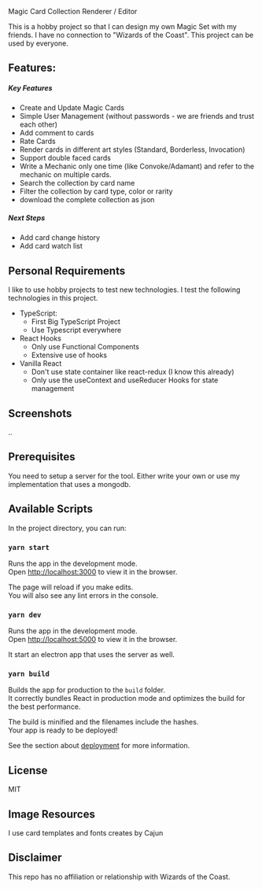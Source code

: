 Magic Card Collection Renderer / Editor

This is a hobby project so that I can design my own Magic Set with my friends. I have no connection to "Wizards of the Coast". This project can be used by everyone.

## Features:

##### Key Features
- Create and Update Magic Cards
- Simple User Management (without passwords - we are friends and trust each other)
- Add comment to cards
- Rate Cards
- Render cards in different art styles (Standard, Borderless, Invocation)
- Support double faced cards
- Write a Mechanic only one time (like Convoke/Adamant) and refer to the mechanic on multiple cards.
- Search the collection by card name
- Filter the collection by card type, color or rarity
- download the complete collection as json

##### Next Steps
- Add card change history
- Add card watch list

## Personal Requirements
I like to use hobby projects to test new technologies. I test the following technologies in this project. 

- TypeScript:
  - First Big TypeScript Project 
  - Use Typescript everywhere
- React Hooks
  - Only use Functional Components
  - Extensive use of hooks
- Vanilla React
  - Don't use state container like react-redux (I know this already)
  - Only use the useContext and useReducer Hooks for state management

## Screenshots
..

## Prerequisites
You need to setup a server for the tool. Either write your own or use my implementation that uses a mongodb.

## Available Scripts

In the project directory, you can run:

### `yarn start`

Runs the app in the development mode.<br>
Open [http://localhost:3000](http://localhost:3000) to view it in the browser.

The page will reload if you make edits.<br>
You will also see any lint errors in the console.

### `yarn dev`

Runs the app in the development mode.<br>
Open [http://localhost:5000](http://localhost:5000) to view it in the browser.

It start an electron app that uses the server as well.

### `yarn build`

Builds the app for production to the `build` folder.<br>
It correctly bundles React in production mode and optimizes the build for the best performance.

The build is minified and the filenames include the hashes.<br>
Your app is ready to be deployed!

See the section about [deployment](https://facebook.github.io/create-react-app/docs/deployment) for more information.

## License
MIT

## Image Resources
I use card templates and fonts creates by Cajun 

## Disclaimer
This repo has no affiliation or relationship with Wizards of the Coast.
